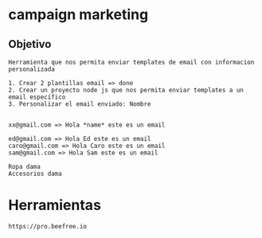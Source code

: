 # campaign marketing

Objetivo
-----
    Herramienta que nos permita enviar templates de email con informacion personalizada

    1. Crear 2 plantillas email => done
    2. Crear un proyecto node js que nos permita enviar templates a un email específico
    3. Personalizar el email enviado: Nombre 


    xx@gmail.com => Hola *name* este es un email

    ed@gmail.com => Hola Ed este es un email
    caro@gmail.com => Hola Caro este es un email
    sam@gmail.com => Hola Sam este es un email

    Ropa dama
    Accesorios dama

# Herramientas
    https://pro.beefree.io